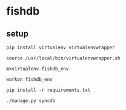 fishdb
======

## setup
	pip install virtualenv virtualenvwrapper

	source /usr/local/bin/virtualenvwrapper.sh

	mkvirtualenv fishdb_env

	workon fishdb_env

	pip install -r requirements.txt

	./manage.py syncdb

